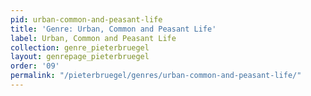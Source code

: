```yaml
---
pid: urban-common-and-peasant-life
title: 'Genre: Urban, Common and Peasant Life'
label: Urban, Common and Peasant Life
collection: genre_pieterbruegel
layout: genrepage_pieterbruegel
order: '09'
permalink: "/pieterbruegel/genres/urban-common-and-peasant-life/"
---
```


